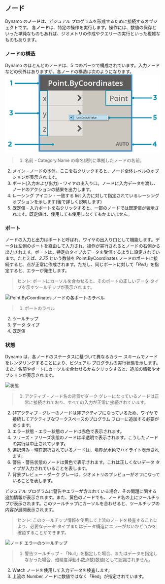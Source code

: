 

## ノード

Dynamo の**ノード**は、ビジュアル プログラムを形成するために接続するオブジェクトです。 各**ノード**は、特定の操作を実行します。操作には、数値の保存といった単純なものもあれば、ジオメトリの作成やクエリーの実行といった複雑なものもあります。

### ノードの構造

Dynamo のほとんどのノードは、5 つのパーツで構成されています。入力ノードなどの例外はありますが、各ノードの構造は次のようになります。![Point.ByCoordinates ノードの構造](images/3-1/00-AnatomyOfANode.png)

> 1. 名前 - Category.Name の命名規則に準拠したノードの名前。
2. メイン - ノードの本体。ここを右クリックすると、ノード全体レベルのオプションが表示されます。
3. ポート(入力および出力) - ワイヤの出入り口。ノードに入力データを渡し、ノードのアクションの結果を出力します。
4. レーシング アイコン - 一致する list 入力に対して指定されているレーシング オプションを示します(後で詳しく説明します)
5. 既定値 - 入力ポートを右クリックすると、一部のノードでは既定値が表示されます。既定値は、使用しても使用しなくてもかまいません。

### ポート

ノードの入力と出力はポートと呼ばれ、ワイヤの出入り口として機能します。データは左側のポートを経由して入力され、操作が実行されるとノードの右側から出力されます。ポートは、特定のタイプのデータを受信するように設定されています。たとえば、*2.75* という数値を Point.ByCoordinates ノードのポートに接続すると、点が正常に作成されます。ただし、同じポートに対して「*Red*」を指定すると、エラーが発生します。

> ヒント: ポートにカーソルを合わせると、そのポートの正しいデータ タイプを示すツールチップが表示されます。

![Point.ByCoordinates ノードの各ポートのラベル](images/3-1/01-Ports.png)

> 1. ポートのラベル
2. ツールチップ
3. データ タイプ
4. 既定値

### 状態

Dynamo は、各ノードのステータスに基づいて異なるカラー スキームでノードをレンダリングすることにより、ビジュアル プログラムの実行状態を示します。また、名前やポートにカーソルを合わせるか右クリックすると、追加の情報やオプションが表示されます。

![状態](images/3-1/02-States2.png)

> 1. アクティブ - ノード名の背景がダーク グレーになっているノードは正常に接続されており、すべての入力が正常に接続されています。
2. 非アクティブ - グレーのノードは非アクティブになっているため、ワイヤで接続してアクティブなワークスペースのプログラム フローに追加する必要があります。
3. エラー状態 - エラー状態のノードは赤色で表示されます。
4. フリーズ - フリーズ状態のノードは半透明で表示されます。こうしたノードの実行は中止されています。
5. 選択済み - 現在選択されているノードは、境界が水色でハイライト表示されます。
6. 警告 - 警告状態のノードは黄色で表示されます。これは正しくないデータ タイプが入力されていることを表します。
7. 背景プレビュー - ダーク グレーは、ジオメトリのプレビューがオフになっていることを表します。

ビジュアル プログラムに警告やエラーが含まれている場合、その問題に関する追加情報が表示されます。また、黄色のノードでも、ノード名の上にツールチップが表示されます。このツールチップにカーソルを合わせると、ツールチップの内容が展開表示されます。

> ヒント: このツールチップ情報を使用して上流のノードを検査することにより、必要なデータ タイプまたはデータ構造にエラーがないかどうかを確認することができます。

![ノード エラーのツールチップ](images/3-1/03-WarningTooltip.jpg)

> 1. 警告ツールチップ - 「Null」を指定した場合、またはデータを指定しなかった場合、倍精度浮動小数点数(数値)として認識されません。
2. Watch ノードを使用して入力データを検査します。
3. 上流の Number ノードに数値ではなく「Red」が指定されています。

